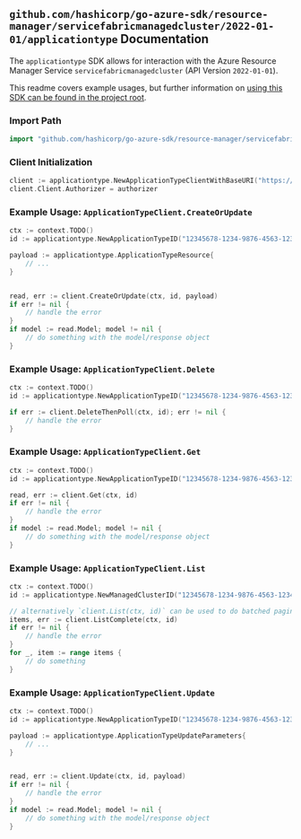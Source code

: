 
## `github.com/hashicorp/go-azure-sdk/resource-manager/servicefabricmanagedcluster/2022-01-01/applicationtype` Documentation

The `applicationtype` SDK allows for interaction with the Azure Resource Manager Service `servicefabricmanagedcluster` (API Version `2022-01-01`).

This readme covers example usages, but further information on [using this SDK can be found in the project root](https://github.com/hashicorp/go-azure-sdk/tree/main/docs).

### Import Path

```go
import "github.com/hashicorp/go-azure-sdk/resource-manager/servicefabricmanagedcluster/2022-01-01/applicationtype"
```


### Client Initialization

```go
client := applicationtype.NewApplicationTypeClientWithBaseURI("https://management.azure.com")
client.Client.Authorizer = authorizer
```


### Example Usage: `ApplicationTypeClient.CreateOrUpdate`

```go
ctx := context.TODO()
id := applicationtype.NewApplicationTypeID("12345678-1234-9876-4563-123456789012", "example-resource-group", "clusterValue", "applicationTypeValue")

payload := applicationtype.ApplicationTypeResource{
	// ...
}


read, err := client.CreateOrUpdate(ctx, id, payload)
if err != nil {
	// handle the error
}
if model := read.Model; model != nil {
	// do something with the model/response object
}
```


### Example Usage: `ApplicationTypeClient.Delete`

```go
ctx := context.TODO()
id := applicationtype.NewApplicationTypeID("12345678-1234-9876-4563-123456789012", "example-resource-group", "clusterValue", "applicationTypeValue")

if err := client.DeleteThenPoll(ctx, id); err != nil {
	// handle the error
}
```


### Example Usage: `ApplicationTypeClient.Get`

```go
ctx := context.TODO()
id := applicationtype.NewApplicationTypeID("12345678-1234-9876-4563-123456789012", "example-resource-group", "clusterValue", "applicationTypeValue")

read, err := client.Get(ctx, id)
if err != nil {
	// handle the error
}
if model := read.Model; model != nil {
	// do something with the model/response object
}
```


### Example Usage: `ApplicationTypeClient.List`

```go
ctx := context.TODO()
id := applicationtype.NewManagedClusterID("12345678-1234-9876-4563-123456789012", "example-resource-group", "clusterValue")

// alternatively `client.List(ctx, id)` can be used to do batched pagination
items, err := client.ListComplete(ctx, id)
if err != nil {
	// handle the error
}
for _, item := range items {
	// do something
}
```


### Example Usage: `ApplicationTypeClient.Update`

```go
ctx := context.TODO()
id := applicationtype.NewApplicationTypeID("12345678-1234-9876-4563-123456789012", "example-resource-group", "clusterValue", "applicationTypeValue")

payload := applicationtype.ApplicationTypeUpdateParameters{
	// ...
}


read, err := client.Update(ctx, id, payload)
if err != nil {
	// handle the error
}
if model := read.Model; model != nil {
	// do something with the model/response object
}
```
